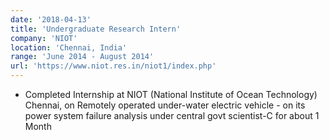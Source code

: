 ```yaml
---
date: '2018-04-13'
title: 'Undergraduate Research Intern'
company: 'NIOT'
location: 'Chennai, India'
range: 'June 2014 - August 2014'
url: 'https://www.niot.res.in/niot1/index.php'
---
```


- Completed Internship at NIOT (National Institute of Ocean Technology) Chennai, on Remotely operated under-water electric vehicle - on its power system failure analysis under central govt scientist-C for about 1 Month
